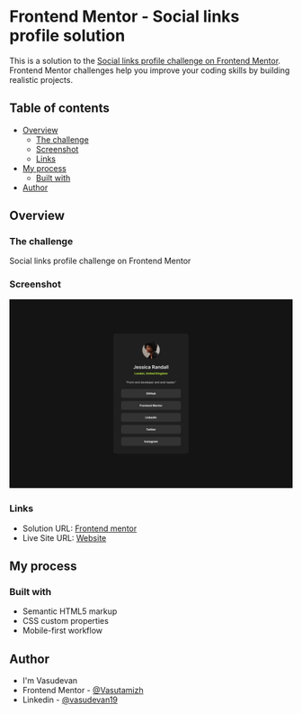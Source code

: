 # Frontend Mentor - Social links profile solution

This is a solution to the [Social links profile challenge on Frontend Mentor](https://www.frontendmentor.io/challenges/social-links-profile-UG32l9m6dQ). Frontend Mentor challenges help you improve your coding skills by building realistic projects. 

## Table of contents

- [Overview](#overview)
  - [The challenge](#the-challenge)
  - [Screenshot](#screenshot)
  - [Links](#links)
- [My process](#my-process)
  - [Built with](#built-with)
- [Author](#author)

## Overview

### The challenge

Social links profile challenge on Frontend Mentor

### Screenshot

!["Social Link Profile'](./design/destkop-design.jpg "Social link profile")

### Links

- Solution URL: [Frontend mentor](https://www.frontendmentor.io/solutions/social-links-profile-rlqwcPaidf)
- Live Site URL: [Website](https://vasutamizh.github.io/frontendmentor_chall_2/)

## My process

### Built with

- Semantic HTML5 markup
- CSS custom properties
- Mobile-first workflow

## Author

- I'm Vasudevan
- Frontend Mentor - [@Vasutamizh](https://www.frontendmentor.io/profile/Vasutamizh)
- Linkedin - [@vasudevan19](www.linkedin.com/in/vasudevan19)
